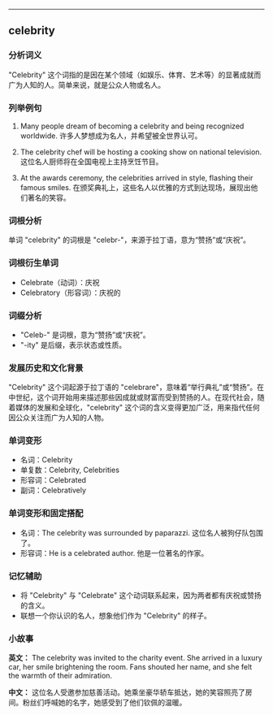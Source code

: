 
---------------
## celebrity
### 分析词义
"Celebrity" 这个词指的是因在某个领域（如娱乐、体育、艺术等）的显著成就而广为人知的人。简单来说，就是公众人物或名人。

### 列举例句
1. Many people dream of becoming a celebrity and being recognized worldwide.
   许多人梦想成为名人，并希望被全世界认可。
   
2. The celebrity chef will be hosting a cooking show on national television.
   这位名人厨师将在全国电视上主持烹饪节目。
   
3. At the awards ceremony, the celebrities arrived in style, flashing their famous smiles.
   在颁奖典礼上，这些名人以优雅的方式到达现场，展现出他们著名的笑容。

### 词根分析
单词 "celebrity" 的词根是 "celebr-"，来源于拉丁语，意为“赞扬”或“庆祝”。

### 词根衍生单词
- Celebrate（动词）：庆祝
- Celebratory（形容词）：庆祝的

### 词缀分析
- "Celeb-" 是词根，意为“赞扬”或“庆祝”。
- "-ity" 是后缀，表示状态或性质。

### 发展历史和文化背景
"Celebrity" 这个词起源于拉丁语的 "celebrare"，意味着“举行典礼”或“赞扬”。在中世纪，这个词开始用来描述那些因成就或财富而受到赞扬的人。在现代社会，随着媒体的发展和全球化，"celebrity" 这个词的含义变得更加广泛，用来指代任何因公众关注而广为人知的人物。

### 单词变形
- 名词：Celebrity
- 单复数：Celebrity, Celebrities
- 形容词：Celebrated
- 副词：Celebratively

### 单词变形和固定搭配
- 名词：The celebrity was surrounded by paparazzi.
  这位名人被狗仔队包围了。
- 形容词：He is a celebrated author.
  他是一位著名的作家。

### 记忆辅助
- 将 "Celebrity" 与 "Celebrate" 这个动词联系起来，因为两者都有庆祝或赞扬的含义。
- 联想一个你认识的名人，想象他们作为 "Celebrity" 的样子。

### 小故事
**英文：**
The celebrity was invited to the charity event. She arrived in a luxury car, her smile brightening the room. Fans shouted her name, and she felt the warmth of their admiration.

**中文：**
这位名人受邀参加慈善活动。她乘坐豪华轿车抵达，她的笑容照亮了房间。粉丝们呼喊她的名字，她感受到了他们钦佩的温暖。

